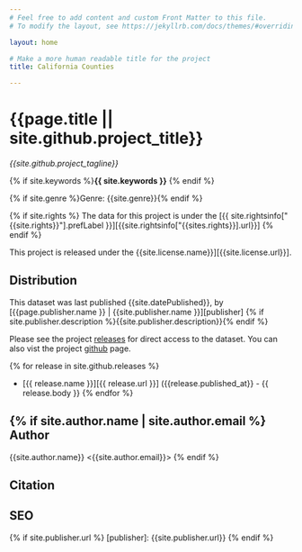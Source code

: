 ```yaml
---
# Feel free to add content and custom Front Matter to this file.
# To modify the layout, see https://jekyllrb.com/docs/themes/#overriding-theme-defaults

layout: home

# Make a more human readable title for the project
title: California Counties

---
```


{{page.title || site.github.project_title}}
===========================================

*{{site.github.project_tagline}}*

{% if site.keywords %}**{{ site.keywords }}** {% endif %}

{% if site.genre %}Genre: {{site.genre}}{% endif %}    

{% if site.rights %} The data for this project is under the [{{ site.rightsinfo["{{site.rights}}"].prefLabel }}][{{site.rightsinfo["{{sites.rights}}].url}}]
{% endif %}

This project is released under the {{site.license.name}}][{{site.license.url}}].


Distribution
------------
This dataset was last published {{site.datePublished}}, by [{{page.publisher.name }} | {{site.publisher.name }}][publisher]
{% if site.publisher.description %}{{site.publisher.description}}{% endif %}

Please see the project [releases] for direct access to the dataset. You can also vist the project [github] page.

{% for release in site.github.releases %}
  * [{{ release.name }}][{{ release.url }}] ({{release.published_at}} - {{ release.body }}
{% endfor %}

{% if site.author.name | site.author.email %}
Author
------
{{site.author.name}} <{{site.author.email}}>
{% endif %}

Citation
--------

SEO
---

[website]: {{site.github.url}}
[releases]: {{site.github.releases_url}}
[github]: {{site.github.clone_url}}
{% if site.publisher.url %}
[publisher]: {{site.publisher.url}}
{% endif %}
